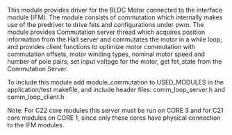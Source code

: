 This module provides driver for the BLDC Motor connected to the interface module (IFM). 
The module consists of commutation which internally makes use of the predriver to 
drive fets and configurations under pwm. The module provides Commutation server thread 
which acquires position information from the Hall server and commutates the motor 
in a while loop; and provides client functions to optimize motor commutation with 
commutation offsets, motor winding types, nominal motor speed and number of pole pairs; 
set input voltage for the motor, get fet_state from the Commutation Server.

To include this module add module_commutation to USED_MODULES in the application/test
makefile, and include header files: comm_loop_server.h and comm_loop_client.h

Note: For C22 core modules this server must be run on CORE 3 and for C21 core modules 
on CORE 1, since only these cores have physical connection to the IFM modules.


